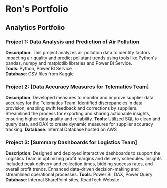 # Ron's Portfolio

## Analytics Portfolio

### Project 1: [Data Analysis and Prediction of Air Pollution](https://ronmarke.github.io/final_bootcamp_project/)
**Description**: This project analyzes air pollution data to identify factors impacting air quality and predict pollutant trends using tools like Python's pandas, numpy and matplotlib libraries and Power BI Service.  
**Tools**: Python, Power BI Service  
**Database**: CSV files from Kaggle

### Project 2: [Data Accuracy Measures for Telematics Team]
**Description**: Developed measures to monitor and improve supplier data accuracy for the Telematics Team. Identified discrepancies in data provision, enabling swift feedback and corrections by suppliers. Streamlined the process for exporting and sharing actionable insights, ensuring higher data quality and reliability.
**Tools**: Utilized SQL to clean and query data, and DAX to create dynamic measures for supplier accuracy tracking.
**Database**: Internal Database hosted on AWS

### Project 3: [Summary Dashboards for Logistics Team]
**Description**: Designed and deployed interactive dashboards to support the Logistics Team in optimizing profit margins and delivery schedules. Insights included peak delivery and collection times, bidding success rates, and overall profit trends. Enhanced data-driven decision-making and streamlined operational processes. 
**Tools**: Power BI, DAX, Power Query
**Database**: Internal SharePoint sites, RoadTech Website
